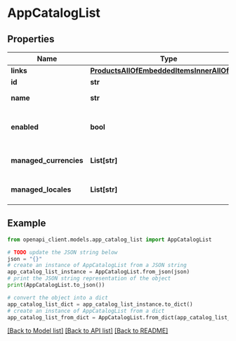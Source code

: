 # AppCatalogList


## Properties

Name | Type | Description | Notes
------------ | ------------- | ------------- | -------------
**links** | [**ProductsAllOfEmbeddedItemsInnerAllOfLinks**](ProductsAllOfEmbeddedItemsInnerAllOfLinks.md) |  | [optional] 
**id** | **str** | Catalog id | [optional] 
**name** | **str** | Catalog name | [optional] 
**enabled** | **bool** | Whether the catalog is enabled or not | [optional] [default to False]
**managed_currencies** | **List[str]** | List of currency codes | [optional] 
**managed_locales** | **List[str]** | List of locale codes | [optional] 

## Example

```python
from openapi_client.models.app_catalog_list import AppCatalogList

# TODO update the JSON string below
json = "{}"
# create an instance of AppCatalogList from a JSON string
app_catalog_list_instance = AppCatalogList.from_json(json)
# print the JSON string representation of the object
print(AppCatalogList.to_json())

# convert the object into a dict
app_catalog_list_dict = app_catalog_list_instance.to_dict()
# create an instance of AppCatalogList from a dict
app_catalog_list_from_dict = AppCatalogList.from_dict(app_catalog_list_dict)
```
[[Back to Model list]](../README.md#documentation-for-models) [[Back to API list]](../README.md#documentation-for-api-endpoints) [[Back to README]](../README.md)


